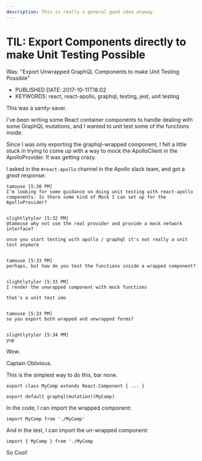 ```yaml
---
description: This is really a general good idea anyway.
---
```


# TIL: Export Components directly to make Unit Testing Possible

Was: "Export Unwrapped GraphQL Components to make Unit Testing Possible"

* PUBLISHED DATE: 2017-10-11T18:02
* KEYWORDS: react, react-apollo, graphql, testing, jest, unit testing

This was a sanity-saver.

I've been writing some React container components to handle dealing with some GraphQL mutations, and I wanted to unit test some of the functions inside.

Since I was only exporting the graphql-wrapped component, I felt a little stuck in trying to come up with a way to mock the ApolloClient in the ApolloProvider. It was getting crazy.

I asked in the `#react-apollo` channel in the Apollo slack team, and got a _great_ response:

```text
tamouse [5:30 PM]
I’m looking for some guidance on doing unit testing with react-apollo components. Is there some kind of Mock I can set up for the ApolloProvider?


slightlytyler [5:32 PM]
@tamouse why not use the real provider and provide a mock network interface?

once you start testing with apollo / graphql it's not really a unit test anymore


tamouse [5:33 PM]
perhaps, but how do you test the functions inside a wrapped component?


slightlytyler [5:33 PM]
I render the unwrapped component with mock functions

that's a unit test imo


tamouse [5:33 PM]
so you export both wrapped and unwrapped forms?


slightlytyler [5:34 PM]
yup
```

Wow.

Captain Oblivious.

This is the simplest way to do this, bar none.

```text
export class MyComp extends React.Component { ... }

export default graphql(mutation)(MyComp)
```

In the code, I can import the wrapped component:

```text
import MyComp from './MyComp'
```

And in the test, I can import the _un_-wrapped component:

```text
import { MyComp } from './MyComp
```

So Cool!

